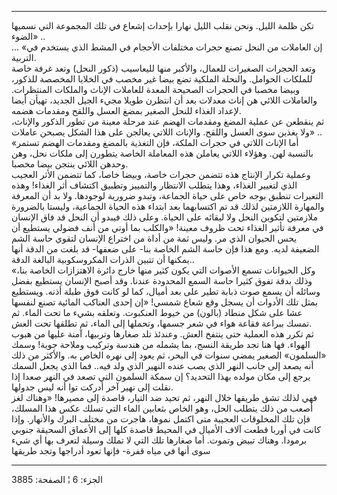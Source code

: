 ------------------------------------------------------------------------

تكن ظلمة الليل. ونحن نقلب الليل نهارا بإحداث إشعاع في تلك المجموعة التي
نسميها الضوء» ..  
... «إن العاملات من النحل تصنع حجرات مختلفات الأحجام في المشط الذي
يستخدم في التربية.  
وتعد الحجرات الصغيرات للعمال، والأكبر منها لليعاسيب (ذكور النحل) وتعد
غرفة خاصة للملكات الحوامل. والنحلة الملكية تضع بيضا غير مخصب في الخلايا
المخصصة للذكور، وبيضا مخصبا في الحجرات الصحيحة المعدة للعاملات الإناث
والملكات المنتظرات. والعاملات اللائي هن إناث معدلات بعد أن انتظرن طويلا
مجيء الجيل الجديد، تهيأن أيضا لإعداد الغذاء للنحل الصغير بمضغ العسل
واللقح ومقدمات هضمه.  
ثم ينقطعن عن عملية المضغ ومقدمات الهضم عند مرحلة معينة من تطور الذكور
والإناث، ولا يغذين سوى العسل واللقح. والإناث اللاتي يعالجن على هذا الشكل
يصبحن عاملات» ..  
«أما الإناث اللاتي في حجرات الملكة، فإن التغذية بالمضغ ومقدمات الهضم
تستمر بالنسبة لهن. وهؤلاء اللاتي يعاملن هذه المعاملة الخاصة يتطورن إلى
ملكات نحل، وهن وحدهن اللائي ينتجن بيضا مخصبا.  
وعملية تكرار الإنتاج هذه تتضمن حجرات خاصة، وبيضا خاصا، كما تتضمن الأثر
العجيب الذي لتغيير الغذاء، وهذا يتطلب الانتظار والتمييز وتطبيق اكتشاف
أثر الغذاء! وهذه التغيرات تنطبق بوجه خاص على حياة الجماعة، وتبدو ضرورية
لوجودها. ولا بد أن المعرفة والمهارة اللازمتين لذلك قد تم اكتسابهما بعد
ابتداء هذه الحياة الجماعية، وليستا بالضرورة ملازمتين لتكوين النحل ولا
لبقائه على الحياة. وعلى ذلك فيبدو أن النحل قد فاق الإنسان في معرفة تأثير
الغذاء تحت ظروف معينة! «والكلب بما أوتي من أنف فضولي يستطيع أن يحس
الحيوان الذي مر. وليس ثمة من أداة من اختراع الإنسان لتقوي حاسة الشم
الضعيفة لديه. ومع هذا فإن حاسة الشم الخاصة بنا- على ضعفها- قد بلغت من
الدقة أنها يمكنها أن تتبين الذرات المكروسكوبية البالغة الدقة..  
«وكل الحيوانات تسمع الأصوات التي يكون كثير منها خارج دائرة الاهتزازات
الخاصة بنا، وذلك بدقة تفوق كثيرا حاسة السمع المحدودة عندنا. وقد أصبح
الإنسان يستطيع بفضل وسائله أن يسمع صوت ذبابة تطير على بعد أميال، كما لو
كانت فوق طبلة أذنه. ويستطيع بمثل تلك الأدوات أن يسجل وقع شعاع شمسي! «إن
إحدى العناكب المائية تصنع لنفسها عشا على شكل منطاد (بالون) من خيوط
العنكبوت. وتعلقه بشيء ما تحت الماء. ثم تمسك ببراعة فقاعة هواء في شعر
جسمها، وتحملها إلى الماء، ثم تطلقها تحت العش.  
ثم تكرر هذه العملية حتى ينتفخ العش. وعندئذ تلد صغارها وتربيها، آمنة
عليها من هبوب الهواء. فها هنا تجد طريقة النسج، بما يشمله من هندسة وتركيب
وملاحة جوية! وسمك «السلمون» الصغير يمضي سنوات في البحر، ثم يعود إلى نهره
الخاص به. والأكثر من ذلك أنه يصعد إلى جانب النهر الذي يصب عنده النهير
الذي ولد فيه.. فما الذي يجعل السمك يرجع إلى مكان مولده بهذا التحديد؟ إن
سمكة السلمون التي تصعد في النهر صعدا إذا نقلت إلى نهير آخر أدركت توا أنه
ليس جدولها.  
فهي لذلك تشق طريقها خلال النهر، ثم تحيد ضد التيار، قاصدة إلى مصيرها!
«وهناك لغز أصعب من ذلك يتطلب الحل، وهو الخاص بثعابين الماء التي تسلك عكس
هذا المسلك، فإن تلك المخلوقات العجيبة متى اكتمل نموها، هاجرت من مختلف
البرك والأنهار. وإذا كانت في أوربا قطعت آلاف الأميال في المحيط قاصدة
كلها إلى الأعماق السحيقة جنوبي برمودا. وهناك تبيض وتموت. أما صغارها تلك
التي لا تملك وسيلة لتعرف بها أي شيء سوى أنها في مياه قفرة- فإنها تعود
أدراجها وتجد طريقها

------------------------------------------------------------------------

الجزء: 6 ¦ الصفحة: 3885
